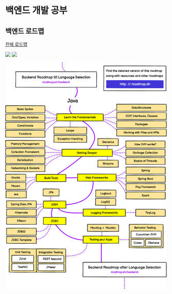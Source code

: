 # 백엔드 개발 공부

## 백엔드 로드맵

[전체 로드맵](https://roadmap.sh/)

[![](https://img.shields.io/badge/-%EC%9B%90%EB%B3%B8%28%EC%98%81%EC%96%B4%29%20-0a0a0a.svg?style=flat&colorA=0a0a0a)](../../README.md#back-end-roadmap) [![](https://img.shields.io/badge/-%EA%B3%B5%EC%9C%A0%ED%95%98%EA%B8%B0%28%EC%98%81%EC%96%B4%29%20-0a0a0a.svg?style=flat&colorA=0a0a0a)](https://roadmap.sh/backend)

![백엔드 로드맵](./img/java.png)


